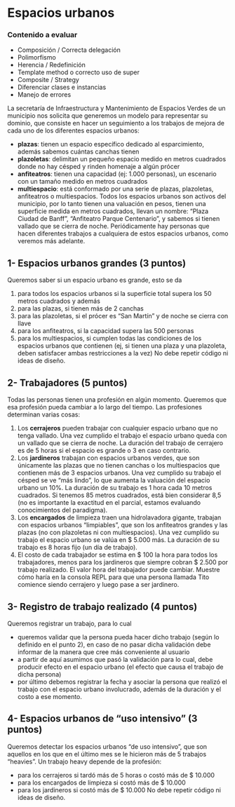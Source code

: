 # Espacios urbanos
### Contenido a evaluar
- Composición / Correcta delegación
- Polimorfismo
- Herencia / Redefinición
- Template method o correcto uso de super 
- Composite / Strategy
- Diferenciar clases e instancias
- Manejo de errores

La secretaría de Infraestructura y Mantenimiento de Espacios Verdes de un municipio nos solicita que generemos un modelo para representar su dominio, que consiste en hacer un seguimiento a los trabajos de mejora de cada uno de los diferentes espacios urbanos:
- **plazas**: tienen un espacio específico dedicado al esparcimiento, además sabemos cuántas canchas tienen
- **plazoletas**: delimitan un pequeño espacio medido en metros cuadrados donde no hay césped y rinden homenaje a algún prócer
- **anfiteatros**: tienen una capacidad (ej: 1.000 personas), un escenario con un tamaño medido en metros cuadrados
- **multiespacio**: está conformado por una serie de plazas, plazoletas, anfiteatros o multiespacios.
Todos los espacios urbanos son activos del municipio, por lo tanto tienen una valuación en pesos, tienen una superficie medida en metros cuadrados, llevan un nombre: “Plaza Ciudad de Banff”, “Anfiteatro Parque Centenario”, y sabemos si tienen vallado que se cierra de noche. Periódicamente hay personas que hacen diferentes trabajos a cualquiera de estos espacios urbanos, como veremos más adelante. 

## 1- Espacios urbanos grandes (3 puntos)
Queremos saber si un espacio urbano es grande, esto se da 
1. para todos los espacios urbanos si la superficie total supera los 50 metros cuadrados y además
2. para las plazas, si tienen más de 2 canchas
3. para las plazoletas, si el prócer es “San Martín” y de noche se cierra con llave
4. para los anfiteatros, si la capacidad supera las 500 personas
5. para los multiespacios, si cumplen todas las condiciones de los espacios urbanos que contienen (ej, si tienen una plaza y una plazoleta, deben satisfacer ambas restricciones a la vez)
No debe repetir código ni ideas de diseño. 

## 2- Trabajadores (5 puntos)
Todas las personas tienen una profesión en algún momento. Queremos que esa profesión pueda cambiar a lo largo del tiempo. Las profesiones determinan varias cosas:
1. Los **cerrajeros** pueden trabajar con cualquier espacio urbano que no tenga vallado. Una vez cumplido el trabajo el espacio urbano queda con un vallado que se cierra de noche. La duración del trabajo de cerrajero es de 5 horas si el espacio es grande o 3 en caso contrario. 
2. Los **jardineros** trabajan con espacios urbanos verdes, que son únicamente las plazas que no tienen canchas o los multiespacios que contienen más de 3 espacios urbanos. Una vez cumplido su trabajo el césped se ve “más lindo”, lo que aumenta la valuación del espacio urbano un 10%. La duración de su trabajo es 1 hora cada 10 metros cuadrados. Si tenemos 85 metros cuadrados, está bien considerar 8,5 (no es importante la exactitud en el parcial, estamos evaluando conocimientos del paradigma). 
3. Los **encargados** de limpieza traen una hidrolavadora gigante, trabajan con espacios urbanos “limpiables”, que son los anfiteatros grandes y las plazas (no con plazoletas ni con multiespacios). Una vez cumplido su trabajo el espacio urbano se valúa en $ 5.000 más. La duración de su trabajo es 8 horas fijo (un día de trabajo).
4. El costo de cada trabajador se estima en $ 100 la hora para todos los trabajadores, menos para los jardineros que siempre cobran $ 2.500 por trabajo realizado. El valor hora del trabajador puede cambiar.
Muestre cómo haría en la consola REPL para que una persona llamada Tito comience siendo cerrajero y luego pase a ser jardinero.

## 3- Registro de trabajo realizado (4 puntos)
Queremos registrar un trabajo, para lo cual 
- queremos validar que la persona pueda hacer dicho trabajo (según lo definido en el punto 2), en caso de no pasar dicha validación debe informar de la manera que cree más conveniente al usuario
- a partir de aquí asumimos que pasó la validación para lo cual, debe producir efecto en el espacio urbano (el efecto que causa el trabajo de dicha persona)
- por último debemos registrar la fecha y asociar la persona que realizó el trabajo con el espacio urbano involucrado, además de la duración y el costo a ese momento.

## 4- Espacios urbanos de “uso intensivo” (3 puntos)
Queremos detectar los espacios urbanos “de uso intensivo”, que son aquellos en los que en el último mes se le hicieron más de 5 trabajos “heavies”. Un trabajo heavy depende de la profesión:
- para los cerrajeros si tardó más de 5 horas o costó más de $ 10.000
- para los encargados de limpieza si costó más de $ 10.000
- para los jardineros si costó más de $ 10.000
No debe repetir código ni ideas de diseño.
